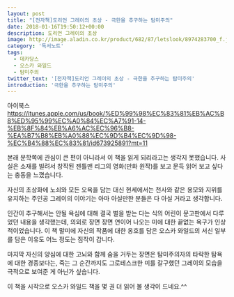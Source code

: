 ```yaml
---
layout: post
title: "[전자책]도리언 그레이의 초상 - 극한을 추구하는 탐미주의"
date: 2018-01-16T19:50:12+00:00
description: 도리언 그레이의 초상
image: http://image.aladin.co.kr/product/682/87/letslook/8974283700_f.jpg
category: '독서노트'  
tags: 
  - 데카당스
  - 오스카 와일드
  - 탐미주의
twitter_text: '[전자책]도리언 그레이의 초상 - 극한을 추구하는 탐미주의'
introduction: '극한을 추구하는 탐미주의'
---
```


아이북스<https://itunes.apple.com/us/book/%ED%99%98%EC%83%81%EB%AC%B8%ED%95%99%EC%A0%84%EC%A7%91-14-%EB%8F%84%EB%A6%AC%EC%96%B8-%EA%B7%B8%EB%A0%88%EC%9D%B4%EC%9D%98-%EC%B4%88%EC%83%81/id673925891?mt=11>

본래 문학쪽에 관심이 큰 편이 아니라서 이 책을 읽게 되리라고는 생각지 못했습니다. 사실은 소재를 빌려서 창작된 젠틀맨 리그의 영화(만화 원작)를 보고 문득 읽어 보고 싶다는 충동을 느꼈습니다.
  
자신의 초상화에 노쇠와 모든 오욕을 담는 대신 현세에서는 천사와 같은 용모와 지위를 유지하는 주인공 그레이의 이야기는 아마 아실만한 분들은 다 아실 거라고 생각합니다.

인간이 추구해서는 안될 욕심에 대해 결국 벌을 받는 다는 식의 어린이 문고판에서 다루었던 내용을 생각했는데, 의외로 장면 장면 연이어 나오는 미에 대한 끝없는 욕구가 인상적이었습니다. 이 책 말미에 자신의 작품에 대한 옹호를 담은 오스카 와일드의 서신 일부를 담은 이유도 어느 정도는 짐작이 갑니다.

마지막 자신의 양심에 대한 고뇌와 함께 숨을 거두는 장면은 탐미주의자의 타락한 탐욕에 대한 경종보다는, 죽는 그 순간까지도 그로테스크한 미를 갈구했던 그레이의 모습을 극적으로 보여준 게 아닌가 싶습니다. 

이 책을 시작으로 오스카 와일드 책을 몇 권 더 읽어 볼 생각이 드네요.^^
